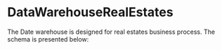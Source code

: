 # DataWarehouseRealEstates
The Date warehouse is designed for real estates business process.
The schema is presented below:


